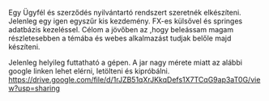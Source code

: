 Egy Ügyfél és szerződés nyilvántartó rendszert szeretnék elkészíteni. Jelenleg egy igen egyszűr kis kezdemény.
FX-es külsővel és springes adatbázis kezeléssel.
Célom a jövőben az ,hogy beleássam magam részletesebben a témába és webes alkalmazást tudjak belőle majd készíteni.

Jelenleg helyileg futtatható a gépen. A jar nagy mérete miatt az alábbi google linken lehet elérni, letölteni és kipróbálni.
https://drive.google.com/file/d/1rJZB51qXrJKkqDefs1X7TCqG9ap3aT0G/view?usp=sharing
